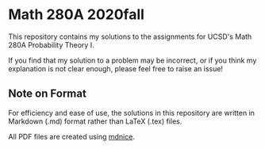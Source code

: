 # Math 280A 2020fall
This repository contains my solutions to the assignments for UCSD's Math 280A Probability Theory I.

If you find that my solution to a problem may be incorrect, or if you think my explanation is not clear enough, please feel free to raise an issue!

## Note on Format
For efficiency and ease of use, the solutions in this repository are written in Markdown (.md) format rather than LaTeX (.tex) files. 

All PDF files are created using [mdnice](https://mdnice.com).